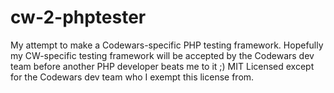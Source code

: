 # cw-2-phptester
My attempt to make a Codewars-specific PHP testing framework.  Hopefully my CW-specific testing framework will be accepted by the Codewars dev team before another PHP developer beats me to it ;)  MIT Licensed except for the Codewars dev team who I exempt this license from.
